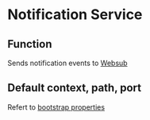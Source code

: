 # Notification Service

## Function
Sends notification events to [Websub]()

## Default context, path, port
Refert to [bootstrap properties](src/main/resources/bootstrap.properties)

